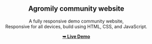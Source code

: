 <div align="center">

  <br />

  <h2 align="center">Agromily community website</h2>

  A fully responsive demo community website, <br />Responsive for all devices, build using HTML, CSS, and JavaScript.

<a href="https://shrsyc.github.io/demoweb/"><strong>➥ Live Demo</strong></a>
</div>
